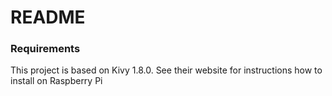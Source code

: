 # README #



### Requirements ###

This project is based on Kivy 1.8.0. See their website for instructions how to install on Raspberry Pi

